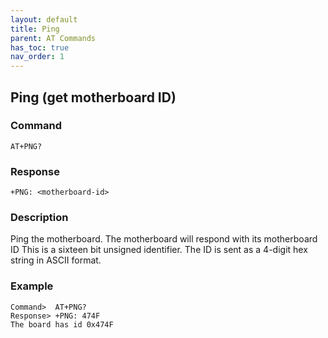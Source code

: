 ```yaml
---
layout: default
title: Ping
parent: AT Commands
has_toc: true
nav_order: 1
---
```


## Ping (get motherboard ID)
### Command
```
AT+PNG?
```

### Response
```
+PNG: <motherboard-id>
```

### Description
Ping the motherboard. The motherboard will respond with its motherboard ID This is a sixteen bit unsigned identifier. The ID is sent as a 4-digit hex string in ASCII format.


### Example
```
Command>  AT+PNG?
Response> +PNG: 474F
The board has id 0x474F
```
